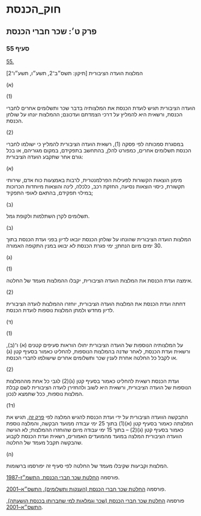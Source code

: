 # חוק_הכנסת

## פרק ט׳: שכר חברי הכנסת

### סעיף 55

[55.](https://he.wikisource.org/wiki/חוק_הכנסת#סעיף_55)

המלצות הועדה הציבורית [תיקון: תשס״ב־2, תשע״ו, תשע״ו־2]

(א)

(1)

הועדה הציבורית תגיש לועדת הכנסת את המלצותיה בדבר שכר ותשלומים אחרים לחברי הכנסת, ורשאית היא להמליץ על דרכי הצמדתם ועדכונם; ההמלצות יונחו על שולחן הכנסת.

(2)

במסגרת סמכותה לפי פסקה (1), רשאית הועדה הציבורית להמליץ כי ישולמו לחברי הכנסת תשלומים אחרים, כמפורט להלן, בהתחשב בתפקידם, במקום מגוריהם, או בכל גורם אחר שתקבע הועדה הציבורית:

(א)

מימון הוצאות הקשורות לפעילות הפרלמנטרית, לרבות באמצעות כוח אדם, שירותי תקשורת, כיסוי הוצאות נסיעה, החזקת רכב, כלכלה, לינה והוצאות מיוחדות הכרוכות במילוי תפקידם, בהתאם לאופי התפקיד;

(ב)

תשלומים לקרן השתלמות ולקופת גמל.

(ב)

המלצות הועדה הציבורית שהונחו על שולחן הכנסת יובאו לדיון בפני ועדת הכנסת בתוך 30 ימים מיום הנחתן; ימי פגרת הכנסת לא יבואו במנין התקופה האמורה.

(ג)

(1)

אימצה ועדת הכנסת את המלצות הועדה הציבורית, יקבלו ההמלצות מעמד של החלטה.

(2)

דחתה ועדת הכנסת את המלצות הועדה הציבורית, יוחזרו ההמלצות לועדה הציבורית לדיון מחדש ולמתן המלצות נוספות לועדת הכנסת.

(ד)

(1)

על המלצותיה הנוספות של הועדה הציבורית יחולו הוראות סעיפים קטנים (א) ו־(ב), ורשאית ועדת הכנסת, לאחר שדנה בהמלצות הנוספות, להחליט כאמור בסעיף קטן (ג) או לקבל כל החלטה אחרת לענין שכר ותשלומים אחרים שישולמו לחברי הכנסת.

(2)

ועדת הכנסת רשאית להחליט כאמור בסעיף קטן (ג)(2) לגבי כל אחת מההמלצות הנוספות של הועדה הציבורית, ורשאית היא לשוב ולהחזירן לועדה הציבורית לשם קבלת המלצות נוספות, ככל שתמצא לנכון.

(ד1)

התבקשה הוועדה הציבורית על ידי ועדת הכנסת להגיש המלצה לפי [פרק זה](https://he.wikisource.org/wiki/חוק_הכנסת#פרק_ט), תגיש את המלצתה כאמור בסעיף קטן (א)(1) בתוך 25 ימי עבודה ממועד הבקשה, והמלצה נוספת כאמור בסעיף קטן (ג)(2) – בתוך 15 ימי עבודה מיום שהוחזרו ההמלצות; לא הגישה הוועדה הציבורית המלצה במועד מהמועדים האמורים, רשאית ועדת הכנסת לקבוע שהבקשה תקבל מעמד של החלטה.

(ה)

המלצות וקביעות שקיבלו מעמד של החלטה לפי סעיף זה יפורסמו ברשומות.

פורסמה [החלטת שכר חברי הכנסת, התשמ״ז–1987](https://he.wikisource.org/wiki/החלטת_שכר_חברי_הכנסת "החלטת שכר חברי הכנסת").

פורסמה [החלטת שכר חברי הכנסת (הענקות ותשלומים), התשס״א–2001](https://he.wikisource.org/wiki/החלטת_שכר_חברי_הכנסת_(הענקות_ותשלומים) "החלטת שכר חברי הכנסת (הענקות ותשלומים)").

פורסמה [החלטת שכר חברי הכנסת (שכר וגמלאות למי שחברותו בכנסת הושעתה), התשס״א–2001](https://he.wikisource.org/wiki/החלטת_שכר_חברי_הכנסת_(שכר_וגמלאות_למי_שחברותו_בכנסת_הושעתה) "החלטת שכר חברי הכנסת (שכר וגמלאות למי שחברותו בכנסת הושעתה)").